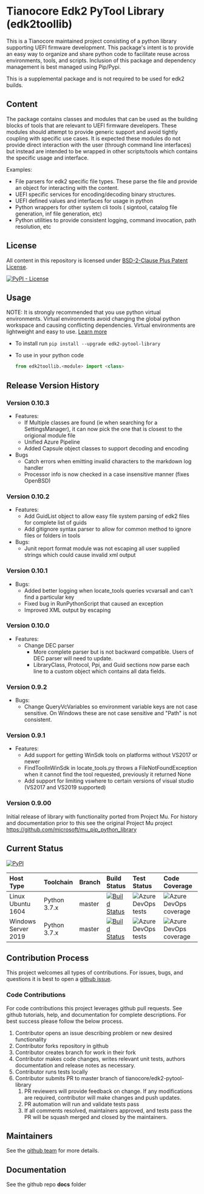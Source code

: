 # Tianocore Edk2 PyTool Library (edk2toollib)

This is a Tianocore maintained project consisting of a python library supporting UEFI firmware development.  This package's intent is to provide an easy way to organize and share python code to facilitate reuse across environments, tools, and scripts.  Inclusion of this package and dependency management is best managed using Pip/Pypi.

This is a supplemental package and is not required to be used for edk2 builds.

## Content

The package contains classes and modules that can be used as the building blocks of tools that are relevant to UEFI firmware developers.  These modules should attempt to provide generic support and avoid tightly coupling with specific use cases.  It is expected these modules do not provide direct interaction with the user (through command line interfaces) but instead are intended to be wrapped in other scripts/tools which contains the specific usage and interface.

Examples:

* File parsers for edk2 specific file types.  These parse the file and provide an object for interacting with the content.
* UEFI specific services for encoding/decoding binary structures.
* UEFI defined values and interfaces for usage in python
* Python wrappers for other system cli tools ( signtool, catalog file generation, inf file generation, etc)
* Python utilities to provide consistent logging, command invocation, path resolution, etc

## License

All content in this repository is licensed under [BSD-2-Clause Plus Patent License](license.txt).

[![PyPI - License](https://img.shields.io/pypi/l/edk2_pytool_library.svg)](https://pypi.org/project/edk2-pytool-library/)

## Usage

NOTE: It is strongly recommended that you use python virtual environments.  Virtual environments avoid changing the global python workspace and causing conflicting dependencies.  Virtual environments are lightweight and easy to use.  [Learn more](https://docs.python.org/3/library/venv.html)

* To install run `pip install --upgrade edk2-pytool-library`
* To use in your python code

    ```python
    from edk2toollib.<module> import <class>
    ```

## Release Version History

### Version 0.10.3

* Features:
  * If Multiple classes are found (ie when searching for a SettingsManager), it can now pick the one that is closest to the origional module file
  * Unified Azure Pipeline
  * Added Capsule object classes to support decoding and encoding
* Bugs
  * Catch errors when emitting invalid characters to the markdown log handler
  * Processor info is now checked in a case insensitive manner (fixes OpenBSD)

### Version 0.10.2

* Features:
  * Add GuidList object to allow easy file system parsing of edk2 files for complete list of guids
  * Add gitignore syntax parser to allow for common method to ignore files or folders in tools
* Bugs:
  * Junit report format module was not escaping all user supplied strings which could cause invalid xml output

### Version 0.10.1

* Bugs:
  * Added better logging when locate_tools queries vcvarsall and can't find a particular key
  * Fixed bug in RunPythonScript that caused an exception
  * Improved XML output by escaping

### Version 0.10.0

* Features:
  * Change DEC parser
    * More complete parser but is not backward compatible.  Users of DEC parser will need to update.
    * LibraryClass, Protocol, Ppi, and Guid sections now parse each line to a custom object which contains all data fields.

### Version 0.9.2

* Bugs:
  * Change QueryVcVariables so environment variable keys are not case sensitive.  On Windows these are not case sensitive and "Path" is not consistent.

### Version 0.9.1

* Features:
  * Add support for getting WinSdk tools on platforms without VS2017 or newer
  * FindToolInWinSdk in locate_tools.py throws a FileNotFoundException when it cannot find the tool requested, previously it returned None
  * Add support for limiting vswhere to certain versions of visual studio (VS2017 and VS2019 supported)

### Version 0.9.00

Initial release of library with functionality ported from Project Mu.
For history and documentation prior to this see the original Project Mu project
https://github.com/microsoft/mu_pip_python_library

## Current Status

[![PyPI](https://img.shields.io/pypi/v/edk2_pytool_library.svg)](https://pypi.org/project/edk2-pytool-library/)

| Host Type | Toolchain | Branch | Build Status | Test Status | Code Coverage |
| :-------- | :-------- | :---- | :----- | :---- | :--- |
| Linux Ubuntu 1604 | Python 3.7.x | master | [![Build Status](https://dev.azure.com/tianocore/edk2-pytools-library/_apis/build/status/edk2-pytool-library%20-%20PR%20Gate%20-%20Linux)](https://dev.azure.com/tianocore/edk2-pytools-library/_build/latest?definitionId=1) | ![Azure DevOps tests](https://img.shields.io/azure-devops/tests/tianocore/edk2-pytools-library/1.svg) | ![Azure DevOps coverage](https://img.shields.io/azure-devops/coverage/tianocore/edk2-pytools-library/1.svg) |
| Windows Server 2019 | Python 3.7.x | master | [![Build Status](https://dev.azure.com/tianocore/edk2-pytools-library/_apis/build/status/Edk2-PyTool-Library%20PR%20build%20-%20Win%20-%20VS2019)](https://dev.azure.com/tianocore/edk2-pytools-library/_build/latest?definitionId=2) | ![Azure DevOps tests](https://img.shields.io/azure-devops/tests/tianocore/edk2-pytools-library/2.svg)| ![Azure DevOps coverage](https://img.shields.io/azure-devops/coverage/tianocore/edk2-pytools-library/2.svg) |

## Contribution Process

This project welcomes all types of contributions.
For issues, bugs, and questions it is best to open a [github issue](https://github.com/tianocore/edk2-pytool-library/issues).

### Code Contributions

For code contributions this project leverages github pull requests.  See github tutorials, help, and documentation for complete descriptions.
For best success please follow the below process.

1. Contributor opens an issue describing problem or new desired functionality
2. Contributor forks repository in github
3. Contributor creates branch for work in their fork
4. Contributor makes code changes, writes relevant unit tests, authors documentation and release notes as necessary.
5. Contributor runs tests locally
6. Contributor submits PR to master branch of tianocore/edk2-pytool-library
    1. PR reviewers will provide feedback on change.  If any modifications are required, contributor will make changes and push updates.
    2. PR automation will run and validate tests pass
    3. If all comments resolved, maintainers approved, and tests pass the PR will be squash merged and closed by the maintainers.

## Maintainers

See the [github team](https://github.com/orgs/tianocore/teams/edk-ii-tool-maintainers) for more details.

## Documentation

See the github repo __docs__ folder

